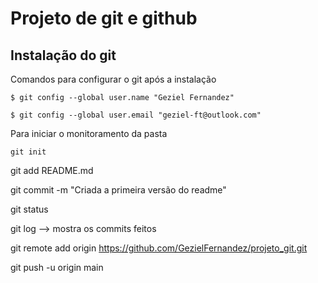 # Projeto de git e github

## Instalação do git

Comandos para configurar o git após a instalação

```
$ git config --global user.name "Geziel Fernandez"

$ git config --global user.email "geziel-ft@outlook.com"
```

Para iniciar o monitoramento da pasta
```
git init
```

git add README.md

git commit -m "Criada a primeira versão do readme"

git status


git log --> mostra os commits feitos

git remote add origin https://github.com/GezielFernandez/projeto_git.git

git push -u origin main